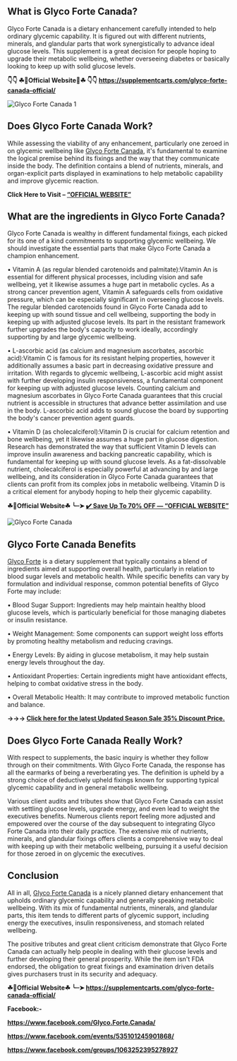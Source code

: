 ## What is Glyco Forte Canada?

Glyco Forte Canada is a dietary enhancement carefully intended to help ordinary glycemic capability. It is figured out with different nutrients, minerals, and glandular parts that work synergistically to advance ideal glucose levels. This supplement is a great decision for people hoping to upgrade their metabolic wellbeing, whether overseeing diabetes or basically looking to keep up with solid glucose levels.

**👇👇 ☘📣Official Website📣☘ 👇👇**
**https://supplementcarts.com/glyco-forte-canada-official/**

![Glyco Forte Canada 1](https://github.com/user-attachments/assets/072759be-ac8f-4e50-a081-b30808cc9f32)


## Does Glyco Forte Canada Work?

While assessing the viability of any enhancement, particularly one zeroed in on glycemic wellbeing like [Glyco Forte Canada](https://healthquerys.com/glyco-forte-canada/), it's fundamental to examine the logical premise behind its fixings and the way that they communicate inside the body. The definition contains a blend of nutrients, minerals, and organ-explicit parts displayed in examinations to help metabolic capability and improve glycemic reaction.

**Click Here to Visit – [“OFFICIAL WEBSITE”](https://supplementcarts.com/glyco-forte-canada-official/)**

## What are the ingredients in Glyco Forte Canada?

Glyco Forte Canada is wealthy in different fundamental fixings, each picked for its one of a kind commitments to supporting glycemic wellbeing. We should investigate the essential parts that make Glyco Forte Canada a champion enhancement.

•	Vitamin A (as regular blended carotenoids and palmitate):Vitamin An is essential for different physical processes, including vision and safe wellbeing, yet it likewise assumes a huge part in metabolic cycles. As a strong cancer prevention agent, Vitamin A safeguards cells from oxidative pressure, which can be especially significant in overseeing glucose levels. The regular blended carotenoids found in Glyco Forte Canada add to keeping up with sound tissue and cell wellbeing, supporting the body in keeping up with adjusted glucose levels. Its part in the resistant framework further upgrades the body's capacity to work ideally, accordingly supporting by and large glycemic wellbeing.

•	L-ascorbic acid (as calcium and magnesium ascorbates, ascorbic acid):Vitamin C is famous for its resistant helping properties, however it additionally assumes a basic part in decreasing oxidative pressure and irritation. With regards to glycemic wellbeing, L-ascorbic acid might assist with further developing insulin responsiveness, a fundamental component for keeping up with adjusted glucose levels. Counting calcium and magnesium ascorbates in Glyco Forte Canada guarantees that this crucial nutrient is accessible in structures that advance better assimilation and use in the body. L-ascorbic acid adds to sound glucose the board by supporting the body's cancer prevention agent guards.

•	Vitamin D (as cholecalciferol):Vitamin D is crucial for calcium retention and bone wellbeing, yet it likewise assumes a huge part in glucose digestion. Research has demonstrated the way that sufficient Vitamin D levels can improve insulin awareness and backing pancreatic capability, which is fundamental for keeping up with sound glucose levels. As a fat-dissolvable nutrient, cholecalciferol is especially powerful at advancing by and large wellbeing, and its consideration in Glyco Forte Canada guarantees that clients can profit from its complex jobs in metabolic wellbeing. Vitamin D is a critical element for anybody hoping to help their glycemic capability.

**☘📣Official Website☘ ╰┈➤ [✔️ Save Up To 70% OFF — “OFFICIAL WEBSITE”](https://supplementcarts.com/glyco-forte-canada-official/)**

![Glyco Forte Canada](https://github.com/user-attachments/assets/ad93203e-c200-48b2-a85f-a05fc60aa32c)


## Glyco Forte Canada Benefits

[Glyco Forte](https://healthquerys.com/glyco-forte-canada/) is a dietary supplement that typically contains a blend of ingredients aimed at supporting overall health, particularly in relation to blood sugar levels and metabolic health. While specific benefits can vary by formulation and individual response, common potential benefits of Glyco Forte may include:

•	Blood Sugar Support: Ingredients may help maintain healthy blood glucose levels, which is particularly beneficial for those managing diabetes or insulin resistance.

•	Weight Management: Some components can support weight loss efforts by promoting healthy metabolism and reducing cravings.

•	Energy Levels: By aiding in glucose metabolism, it may help sustain energy levels throughout the day.

•	Antioxidant Properties: Certain ingredients might have antioxidant effects, helping to combat oxidative stress in the body.

•	Overall Metabolic Health: It may contribute to improved metabolic function and balance.

**→→→ [Click here for the latest Updated Season Sale 35% Discount Price.](https://supplementcarts.com/glyco-forte-canada-official/)**


## Does Glyco Forte Canada Really Work?

With respect to supplements, the basic inquiry is whether they follow through on their commitments. With Glyco Forte Canada, the response has all the earmarks of being a reverberating yes. The definition is upheld by a strong choice of deductively upheld fixings known for supporting typical glycemic capability and in general metabolic wellbeing.

Various client audits and tributes show that Glyco Forte Canada can assist with settling glucose levels, upgrade energy, and even lead to weight the executives benefits. Numerous clients report feeling more adjusted and empowered over the course of the day subsequent to integrating Glyco Forte Canada into their daily practice. The extensive mix of nutrients, minerals, and glandular fixings offers clients a comprehensive way to deal with keeping up with their metabolic wellbeing, pursuing it a useful decision for those zeroed in on glycemic the executives.

## Conclusion 

All in all, [Glyco Forte Canada](https://healthquerys.com/glyco-forte-canada/) is a nicely planned dietary enhancement that upholds ordinary glycemic capability and generally speaking metabolic wellbeing. With its mix of fundamental nutrients, minerals, and glandular parts, this item tends to different parts of glycemic support, including energy the executives, insulin responsiveness, and stomach related wellbeing.

The positive tributes and great client criticism demonstrate that Glyco Forte Canada can actually help people in dealing with their glucose levels and further developing their general prosperity. While the item isn't FDA endorsed, the obligation to great fixings and examination driven details gives purchasers trust in its security and adequacy.

**☘📣Official Website☘ ╰┈➤ https://supplementcarts.com/glyco-forte-canada-official/**

**Facebook:-**

**https://www.facebook.com/Glyco.Forte.Canada/**

**https://www.facebook.com/events/535101245901868/**

**https://www.facebook.com/groups/1063252395278927**
